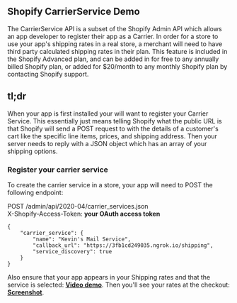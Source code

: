 ## Shopify CarrierService Demo

The CarrierService API is a subset of the Shopify Admin API which allows an app developer to register their app as a Carrier. In order for a store to use your app's shipping rates in a real store, a merchant will need to have third party calculated shipping rates in their plan. This feature is included in the Shopify Advanced plan, and can be added in for free to any annually billed Shopify plan, or added for $20/month to any monthly Shopify plan by contacting Shopify support. 

## tl;dr
When your app is first installed your will want to register your Carrier Service. This essentially just means telling Shopify what the public URL is that Shopify will send a POST request to with the details of a customer's cart like the specific line items, prices, and shipping address. Then your server needs to reply with a JSON object which has an array of your shipping options. 

### Register your carrier service

To create the carrier service in a store, your app will need to POST the following endpoint:

POST /admin/api/2020-04/carrier_services.json  
X-Shopify-Access-Token: **your OAuth access token**   
```	
{
	"carrier_service": {
		"name": "Kevin's Mail Service",
		"callback_url": "https://3fb1cd249035.ngrok.io/shipping",
		"service_discovery": true
	}
}
```

Also ensure that your app appears in your Shipping rates and that the service is selected: **[Video demo](https://bit.ly/3dQJywI)**. Then you'll see your rates at the checkout: **[Screenshot](https://bit.ly/37hJT9p)**.
